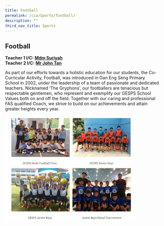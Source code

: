 ```yaml
---
title: Football
permalink: /cca/Sports/football/
description: ""
third_nav_title: Sports
---
```

## Football

**Teacher 1 I/C:** **[Mdm Suriyah](mailto:suriyah_mohamed_noor@schools.gov.sg)**<br>
**Teacher 2 I/C:** **[Mr John Tan](mailto:john_tan_chong_jin@schools.gov.sg)** 

As part of our efforts towards a holistic education for our students, the Co-Curricular Activity, Football, was introduced in Gan Eng Seng Primary School in 2002, under the leadership of a team of passionate and dedicated teachers. Nicknamed ‘The Gryphons’, our footballers are tenacious but respectable gentlemen, who represent and exemplify our GESPS School Values both on and off the field. Together with our caring and professional FAS qualified Coach, we strive to build on our achievements and attain greater heights every year.

<img src="/images/photo1668932258.jpeg" style="width:85%">